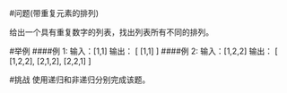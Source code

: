 #问题(带重复元素的排列)

给出一个具有重复数字的列表，找出列表所有不同的排列。


#举例
####例 1:
    输入：[1,1]
    输出：
    [
      [1,1]
    ]
####例 2:
    输入：[1,2,2]
    输出：
    [
      [1,2,2],
      [2,1,2],
      [2,2,1]
    ]

#挑战
使用递归和非递归分别完成该题。




